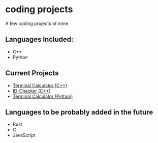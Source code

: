 # coding projects
A few coding projects of mine

## Languages Included:
+ C++
+ Python

## Current Projects
+ [Terminal Calculator (C++)](https://github.com/tpncoder/coding_projects/tree/main/c%2B%2B/terminal-calculator)
+ [ID-Checker (C++)](https://github.com/tpncoder/coding_projects/tree/main/c%2B%2B/id-checker)
+ [Terminal Calculator (Python)](https://github.com/tpncoder/coding_projects/tree/main/python/terminal_calculator)

## Languages to be probably added in the future
+ Rust
+ C
+ JavaScript
